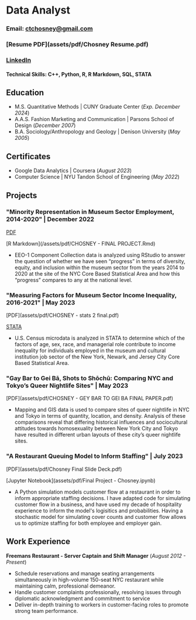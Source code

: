 # Data Analyst
### Email: ctchosney@gmail.com
### [Resume PDF](assets/pdf/Chosney Resume.pdf)
### [LinkedIn](http://www.linkedin.com/in/ctchosney)
#### Technical Skills: C++, Python, R, R Markdown, SQL, STATA


## Education							       		
- M.S. Quantitative Methods	| CUNY Graduate Center (_Exp. December 2024_)
- A.A.S. Fashion Marketing and Communication | Parsons School of Design (_December 2007_)
- B.A. Sociology/Anthropology and Geology | Denison University (_May 2005_)

## Certificates
- Google Data Analytics | Coursera (_August 2023_)
- Computer Science | NYU Tandon School of Engineering (_May 2022_)


## Projects
### "Minority Representation in Museum Sector Employment, 2014-2020" | December 2022
[PDF](/assets/pdf/CHOSNEY---FINAL-PROJECT.pdf)

[R Markdown](/assets/pdf/CHOSNEY - FINAL PROJECT.Rmd)

- EEO-1 Component Collection data is analyzed using RStudio to answer the question of whether we have seen “progress” in terms of diversity, equity, and inclusion within the museum sector from the years 2014 to 2020 at the site of the NYC Core Based Statistical Area and how this “progress” compares to any at the national level.


### "Measuring Factors for Museum Sector Income Inequality, 2016-2021" | May 2023

[PDF](assets/pdf/CHOSNEY - stats 2 final.pdf)

[STATA](assets/pdf/final_do_file.do)

- U.S. Census microdata is analyzed in STATA to determine which of the factors of age, sex, race, and managerial role contribute to income inequality for individuals employed in the museum and cultural institution job sector of the New York, Newark, and Jersey City Core Based Statistical Area.


### "Gay Bar to Gei Bā, Shots to Shōchū: Comparing NYC and Tokyo’s Queer Nightlife Sites" | May 2023

[PDF](assets/pdf/CHOSNEY - GEY BAR TO GEI BA FINAL PAPER.pdf)

- Mapping and GIS data is used to compare sites of queer nightlife in NYC and Tokyo in terms of quantity, location, and density. Analysis of these comparisons reveal that differing historical influences and sociocultural attitudes towards homosexuality between New York City and Tokyo have resulted in different urban layouts of these city’s queer nightlife sites.


### "A Restaurant Queuing Model to Inform Staffing" | July 2023

[PDF](assets/pdf/Chosney Final Slide Deck.pdf)

[Jupyter Notebook](assets/pdf/Final Project - Chosney.ipynb)

- A Python simulation models customer flow at a restaurant in order to inform appropriate staffing decisions. I have adapted code for simulating customer flow in a business, and have used my decade of hospitality experience to inform the model's logisitics and probabilities. Having a stochastic model for simulating cover counts and customer flow allows us to optimize staffing for both employee and employer gain.


## Work Experience
**Freemans Restaurant - Server Captain and Shift Manager**
(_August 2012 - Present_)
- Schedule reservations and manage seating arrangements simultaneously in high-volume 150-seat NYC restaurant while maintaining calm, professional demeanor.
- Handle customer complaints professionally, resolving issues through diplomatic acknowledgment and commitment to service
- Deliver in-depth training to workers in customer-facing roles to promote strong team performance.
